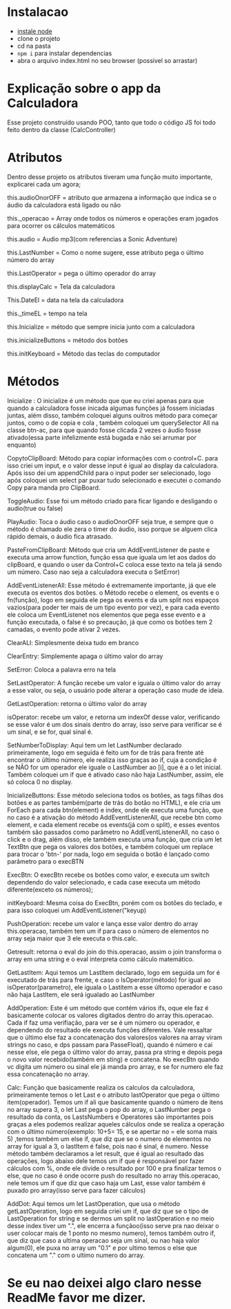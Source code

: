 # Instalacao

- [instale node](https://nodejs.org/pt-br/download/package-manager/)
- clone o projeto
- cd na pasta
- `npm i` para instalar dependencias
- abra o arquivo index.html no seu browser (possivel so arrastar)

# Explicação sobre o app da Calculadora

Esse projeto construído usando POO, tanto que todo o código JS foi todo feito dentro da classe (CalcController)

# Atributos

Dentro desse projeto os atributos tiveram uma função muito importante, explicarei cada um agora;

this.audioOnorOFF = atributo que armazena a informação que indica se o áudio da calculadora está ligado ou não

this.\_operacao = Array onde todos os números e operações eram jogados para ocorrer os cálculos matemáticos

this.audio = Audio mp3(com referencias a Sonic Adventure)

this.LastNumber = Como o nome sugere, esse atributo pega o último número do array

this.LastOperator = pega o último operador do array

this.displayCalc = Tela da calculadora

This.DateEl = data na tela da calculadora

this.\_timeEL = tempo na tela

this.Inicialize = método que sempre inicia junto com a calculadora

this.inicializeButtons = método dos botões

this.initKeyboard = Método das teclas do computador

# Métodos

Inicialize : O inicialize é um método que que eu criei apenas para que quando a calculadora fosse inicada algumas funções já fossem iniciadas juntas, além disso, também coloquei alguns ouitros método para começar juntos, como o de copia e cola , também coloquei um querySelector All na classe btn-ac, para que quando fosse clicada 2 vezes o áudio fosse ativado(essa parte infelizmente está bugada e não sei arrumar por enquanto)

CopytoClipBoard: Método para copiar informações com o control+C. para isso criei um input, e o valor desse input é igual ao display da calculadora. Após isso dei um appendChild para o input poder ser selecionado, logo após coloquei um select par puxar tudo selecionado e executei o comando Copy para manda pro ClipBoard.

ToggleAudio: Esse foi um método criado para ficar ligando e desligando o audio(true ou false)

PlayAudio: Toca o áudio caso o audioOnorOFF seja true, e sempre que o método é chamado ele zera o timer do áudio, isso porque se alguem clica rápido demais, o áudio fica atrasado.

PasteFromClipBoard: Método que cria um AddEventListener de paste e executa uma arrow function, função essa que iguala um let aos dados do clipBoard, e quando o user da Control+C coloca esse texto na tela já sendo um número. Caso nao seja a calculadora executa o SetError)

AddEventListenerAll: Esse método é extremamente importante, já que ele executa os eventos dos botões. o Método recebe o element, os events e o fn(função), logo em seguida ele pega os events e da um split nos espaços vazios(para poder ter mais de um tipo evento por vez), e para cada evento ele coloca um EventListenet nos elementos que pega esse evento e a função executada, o false é so precaução, já que como os botões tem 2 camadas, o evento pode ativar 2 vezes.

ClearALl: Simplesmente deixa tudo em branco

ClearEntry: Simplemente apaga o último valor do array

SetError: Coloca a palavra erro na tela

SetLastOperator: A função recebe um valor e iguala o último valor do array a esse valor, ou seja, o usuário pode alterar a operação caso mude de ideia.

GetLastOperation: retorna o último valor do array

isOperator: recebe um valor, e retorna um indexOf desse valor, verificando se esse valor é um dos sinais dentro do array, isso serve para verificar se é um sinal, e se for, qual sinal é.

SetNumberToDisplay: Aqui tem um let LastNumber declarado primeiramente, logo em seguida é feito um for de trás para frente até encontrar o último número, ele realiza isso graças ao if, cuja a condição é se NÂO for um operador ele iguale o LastNumber ao [i], que é a o let inicial. Também coloquei um if que é ativado caso não haja LastNumber, assim, ele só coloca 0 no display.

InicializeButtons: Esse método seleciona todos os botões, as tags filhas dos botões e as partes também(parte de trás do botão no HTML), e ele cria um ForEach para cada btn(element) e index, onde ele executa uma função, que no caso é a ativação do método AddEventListenerAll, que recebe btn como element, e cada element recebe os events(já com o split), e esses eventos também são passados como parâmetro no AddEventListenerAll, no caso o click e o drag, além disso, ele também executa uma função, que cria um let TextBtn que pega os valores dos botões, e também coloquei um replace para trocar o 'btn-' por nada, logo em seguida o botão é lançado como parâmetro para o execBTN

ExecBtn: O execBtn recebe os botões como valor, e executa um switch dependendo do valor selecionado, e cada case executa um método diferente(exceto os números);

initKeyboard: Mesma coisa do ExecBtn, porém com os botões do teclado, e para isso coloquei um AddEventListener("keyup)

PushOperation: recebe um valor e lança esse valor dentro do array this.operacao, também tem um if para caso o número de elementos no array seja maior que 3 ele executa o this.calc.

Getresult: retorna o eval do join do this.operacao, assim o join transforma o array em uma string e o eval interpreta como cálculo matemático.

GetLastItem: Aqui temos um LastItem declarado, logo em seguida um for é executado de trás para frente, e caso o IsOperator(método) for igual ao isOperator(parametro), ele iguala o Lastitem a esse últomo operador e caso não haja LastItem, ele será igualado ao LastNumber

AddOperation: Este é um método que contém vários ifs, oque ele faz é basicamente colocar os valores digitados dentro do array this.operacao. Cada if faz uma verifiação, para ver se é um número ou operador, e dependendo do resultado ele executa funções diferentes. Vale ressaltar que o último else faz a concatenação dos valores(os valores na array viram strings no caso, e dps passam para PasseFloat), quando é número e cai nesse else, ele pega o último valor do array, passa pra string e depois pega o novo valor recebido(também em sting) e concatena. No execBtn quando vc digita um número ou sinal ele já manda pro array, e se for numero ele faz essa concatenação no array.

Calc: Função que basicamente realiza os calculos da calculadora, primeiramente temos o let Last e o atributo lastOperator que pega o último item(operador). Temos um if ali que basicamente quando o número de itens no array supera 3, o let Last pega o pop do array, o LastNumber pega o resultado da conta, os LastsNumbers e Operatores são importantes pois graças a eles podemos realizar aqueles cálculos onde se realiza a operação com o último número(exemplo: 10+5= 15, e se apertar no = ele soma mais 5) ,temos também um else if, que diz que se o numero de elementos no array for igual a 3, o lastItem é false, pois nao é sinal, é numero. Nesse método também declaramos a let result, que é igual ao resultado das operações, logo abaixo dele temos um if que é responsável por fazer cálculos com %, onde ele divide o resultado por 100 e pra finalizar temos o else, que no caso é onde ocorre push do resultado no array this.operacao, nele temos um if que diz que caso haja um Last, esse valor também é puxado pro array(isso serve para fazer cálculos)

AddDot: Aqui temos um let LastOperation, que usa o método getLastOperation, logo em seguida criei um if, que diz que se o tipo de LastOperation for string e se dermos um split no lastOperation e no meio desse index tiver um ".", ele encerra a funçãoo(isso serve pra nao deixar o user colocar mais de 1 ponto no mesmo numero), temos também outro if, que diz que caso a ultima operacao seja um sinal, ou nao haja valor algum(0), ele puxa no array um "0.1" e por ultimo temos o else que concatena um "." com o ultimo numero do array.

# Se eu nao deixei algo claro nesse ReadMe favor me dizer.

